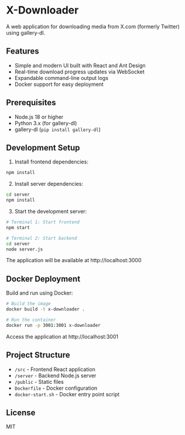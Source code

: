 # X-Downloader

A web application for downloading media from X.com (formerly Twitter) using gallery-dl.

## Features

- Simple and modern UI built with React and Ant Design
- Real-time download progress updates via WebSocket
- Expandable command-line output logs
- Docker support for easy deployment

## Prerequisites

- Node.js 18 or higher
- Python 3.x (for gallery-dl)
- gallery-dl (`pip install gallery-dl`)

## Development Setup

1. Install frontend dependencies:
```bash
npm install
```

2. Install server dependencies:
```bash
cd server
npm install
```

3. Start the development server:
```bash
# Terminal 1: Start frontend
npm start

# Terminal 2: Start backend
cd server
node server.js
```

The application will be available at http://localhost:3000

## Docker Deployment

Build and run using Docker:

```bash
# Build the image
docker build -t x-downloader .

# Run the container
docker run -p 3001:3001 x-downloader
```

Access the application at http://localhost:3001

## Project Structure

- `/src` - Frontend React application
- `/server` - Backend Node.js server
- `/public` - Static files
- `Dockerfile` - Docker configuration
- `docker-start.sh` - Docker entry point script

## License

MIT

